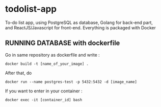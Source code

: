 # todolist-app

To-do list app, using PostgreSQL as database, Golang for back-end part, and ReactJS/Javascript for front-end.
Everything is packaged with Docker

## RUNNING DATABASE with dockerfile

Go in same repository as dockerfile and write :

```shell
docker build -t [name_of_your_image] .
```

After that, do

```shell
docker run --name postgres-test -p 5432:5432 -d [image_name]
```

If you want to enter in your container :

```shell
docker exec -it [container_id] bash
```
